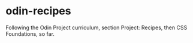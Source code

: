 # odin-recipes

Following the Odin Project curriculum, section Project: Recipes, then CSS Foundations, so far.
